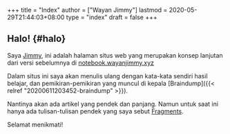+++
title = "Index"
author = ["Wayan Jimmy"]
lastmod = 2020-05-29T21:44:03+08:00
type = "index"
draft = false
+++

## Halo! {#halo}

Saya [Jimmy](https://wayanjimmy.xyz/), ini adalah halaman situs web yang merupakan konsep lanjutan dari versi sebelumnya di [notebook.wayanjimmy.xyz](http://notebook.wayanjimmy.xyz/)

Dalam situs ini saya akan menulis ulang dengan kata-kata sendiri hasil belajar, dan pemikiran-pemikiran yang muncul di kepala [Braindump]({{< relref "20200611203452-braindump" >}}).

Nantinya akan ada artikel yang pendek dan panjang. Namun untuk saat ini hanya ada tulisan-tulisan pendek yang saya sebut [Fragments](/fragments/).

Selamat menikmati!
